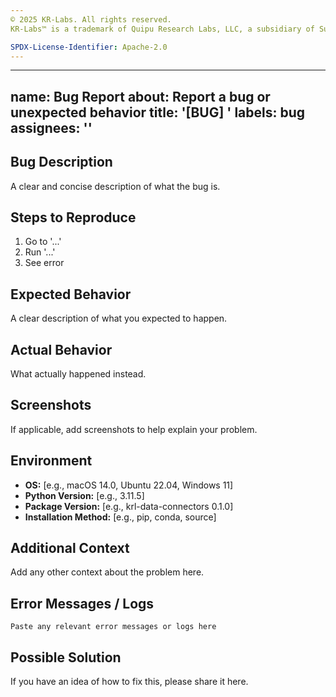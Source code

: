 ```yaml
---
© 2025 KR-Labs. All rights reserved.  
KR-Labs™ is a trademark of Quipu Research Labs, LLC, a subsidiary of Sudiata Giddasira, Inc.

SPDX-License-Identifier: Apache-2.0
---
```


---
name: Bug Report
about: Report a bug or unexpected behavior
title: '[BUG] '
labels: bug
assignees: ''
---

## Bug Description

A clear and concise description of what the bug is.

## Steps to Reproduce

1. Go to '...'
2. Run '...'
3. See error

## Expected Behavior

A clear description of what you expected to happen.

## Actual Behavior

What actually happened instead.

## Screenshots

If applicable, add screenshots to help explain your problem.

## Environment

- **OS:** [e.g., macOS 14.0, Ubuntu 22.04, Windows 11]
- **Python Version:** [e.g., 3.11.5]
- **Package Version:** [e.g., krl-data-connectors 0.1.0]
- **Installation Method:** [e.g., pip, conda, source]

## Additional Context

Add any other context about the problem here.

## Error Messages / Logs

```
Paste any relevant error messages or logs here
```

## Possible Solution

If you have an idea of how to fix this, please share it here.
